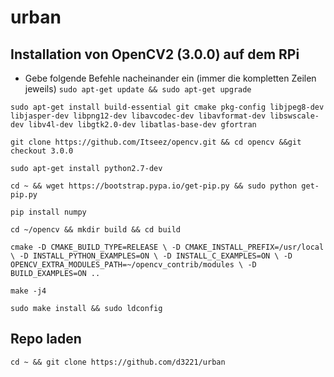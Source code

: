 # urban

## Installation von OpenCV2 (3.0.0) auf dem RPi
* Gebe folgende Befehle nacheinander ein (immer die kompletten Zeilen jeweils)
`sudo apt-get update && sudo apt-get upgrade`

`sudo apt-get install build-essential git cmake pkg-config libjpeg8-dev libjasper-dev libpng12-dev libavcodec-dev libavformat-dev libswscale-dev libv4l-dev libgtk2.0-dev libatlas-base-dev gfortran`

`git clone https://github.com/Itseez/opencv.git && cd opencv &&git checkout 3.0.0`

`sudo apt-get install python2.7-dev`

`cd ~ && wget https://bootstrap.pypa.io/get-pip.py && sudo python get-pip.py`

`pip install numpy`

`cd ~/opencv && mkdir build && cd build`

`cmake -D CMAKE_BUILD_TYPE=RELEASE \
 -D CMAKE_INSTALL_PREFIX=/usr/local \
 -D INSTALL_PYTHON_EXAMPLES=ON \
 -D INSTALL_C_EXAMPLES=ON \
 -D OPENCV_EXTRA_MODULES_PATH=~/opencv_contrib/modules \
 -D BUILD_EXAMPLES=ON ..`
 
 `make -j4`
 
 `sudo make install && sudo ldconfig`
 
 
## Repo laden
`cd ~ && git clone https://github.com/d3221/urban`
